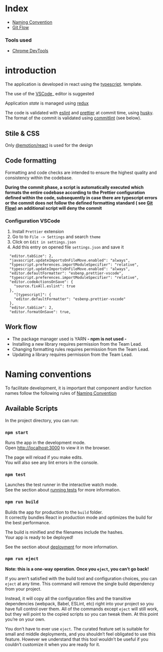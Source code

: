 # Index

- [Naming Convention](@docs/NAMING_CONVENTION.md)
- [Git Flow](@docs/GIT_FLOW.md)

### Tools used

- [Chrome DevTools](https://developer.chrome.com/docs/devtools/)

# introduction

The application is developed in react using the [typescript](https://www.typescriptlang.org). template.

The use of the [VSCode](https://code.visualstudio.com/)\_ editor is suggested

Application _state_ is managed using [redux](https://redux.js.org/introduction/getting-started)

The code is validated with [eslint](https://eslint.org/) and [prettier](https://prettier.io/) at commit time, using [husky](https://github.com/typicode/husky). The format of the commit is validated using [commitlint](https://github.com/conventional-changelog/commitlint) (see below).

## Stile & CSS

Only [@emotion/react](https://emotion.sh/docs/@emotion/react) is used for the design

## Code formatting

Formatting and code checks are intended to ensure the highest quality and consistency within the codebase.

**During the commit phase, a script is automatically executed which formats the entire codebase according to the Prettier configuration defined within the code, subsequently in case there are typescript errors or the commit does not follow the defined formatting standard ( see [Git Flow](@docs/GIT_FLOW.md)) an additional script will deny the commit**

### Configuration VSCode

1. Install `Prettier` extension
2. Go to to `File -> Settings` and search `theme`
3. Click on `Edit in settings.json`
4. Add this entry on opened file `settings.json` and save it

```
  "editor.tabSize": 2,
  "javascript.updateImportsOnFileMove.enabled": "always",
  "typescript.preferences.importModuleSpecifier": "relative",
  "typescript.updateImportsOnFileMove.enabled": "always",
  "editor.defaultFormatter": "esbenp.prettier-vscode",
  "typescript.preferences.importModuleSpecifier": "relative",
  "editor.codeActionsOnSave": {
    "source.fixAll.eslint": true
  },
    "[typescript]": {
    "editor.defaultFormatter": "esbenp.prettier-vscode"
  },
  "editor.tabSize": 2,
  "editor.formatOnSave": true,
```

## Work flow

- The package manager used is YARN **- npm is not used -**
- Installing a new library requires permission from the Team Lead.
- Changing formatting rules requires permission from the Team Lead.
- Updating a library requires permission from the Team Lead.

# Naming conventions

To facilitate development, it is important that component and/or function names follow the following rules of [Naming Convention](@docs/NAMING_CONVENTION.md)

## Available Scripts

In the project directory, you can run:

### `npm start`

Runs the app in the development mode.\
Open [http://localhost:3000](http://localhost:3000) to view it in the browser.

The page will reload if you make edits.\
You will also see any lint errors in the console.

### `npm test`

Launches the test runner in the interactive watch mode.\
See the section about [running tests](https://facebook.github.io/create-react-app/docs/running-tests) for more information.

### `npm run build`

Builds the app for production to the `build` folder.\
It correctly bundles React in production mode and optimizes the build for the best performance.

The build is minified and the filenames include the hashes.\
Your app is ready to be deployed!

See the section about [deployment](https://facebook.github.io/create-react-app/docs/deployment) for more information.

### `npm run eject`

**Note: this is a one-way operation. Once you `eject`, you can’t go back!**

If you aren’t satisfied with the build tool and configuration choices, you can `eject` at any time. This command will remove the single build dependency from your project.

Instead, it will copy all the configuration files and the transitive dependencies (webpack, Babel, ESLint, etc) right into your project so you have full control over them. All of the commands except `eject` will still work, but they will point to the copied scripts so you can tweak them. At this point you’re on your own.

You don’t have to ever use `eject`. The curated feature set is suitable for small and middle deployments, and you shouldn’t feel obligated to use this feature. However we understand that this tool wouldn’t be useful if you couldn’t customize it when you are ready for it.

